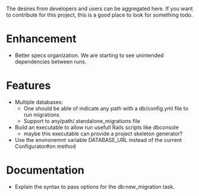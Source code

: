 The desires from developers and users can be aggregated here. If you want to
contribute for this project, this is a good place to look for something todo.

Enhancement
===========
 - Better specs organization. We are starting to see unintended dependencies
   between runs.

Features
========
* Multiple databases:
  - One should be able of indicate any path with a db/config.yml file to run
    migrations
  - Support to any/path/.standalone_migrations file
* Build an executable to allow run usefull Rails scripts like dbconsole
  - maybe this executable can provide a project skeleton generator?
* Use the environemnt variable DATABASE_URL instead of the current Configurator#on
  method

Documentation
=============
* Explain the syntax to pass options for the db:new_migration task.
